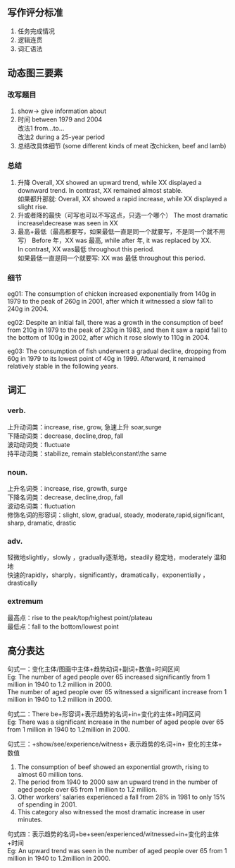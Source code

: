 ## 写作评分标准
1. 任务完成情况
2. 逻辑连贯
3. 词汇语法

## 动态图三要素

### 改写题目
1. show→ give information about
2. 时间 between 1979 and 2004  
改法1  from...to...<br>
改法2  during a 25-year period
3. 总结改具体细节 (some different kinds of meat 改chicken, beef and lamb)

### 总结
1. 升降
Overall, XX showed an upward trend, while XX displayed a downward trend.  In contrast, XX remained almost stable.<br>如果都升那就: Overall, XX showed a rapid increase, while XX displayed a slight rise.
2. 升或者降的最快（可写也可以不写这点，只选一个哪个）
The most dramatic increase\decrease was seen in XX
3. 最高+最低（最高都要写，如果最低一直是同一个就要写，不是同一个就不用写）
Before 年，XX was 最高, while after 年, it was replaced by XX. In contrast, XX was最低 throughout this period.<br>
如果最低一直是同一个就要写: XX was 最低 throughout this period.

### 细节
eg01: The consumption of chicken increased exponentially  from 140g in 1979 to the peak of 260g in 2001, 
after which it witnessed a slow fall to 240g in 2004.

eg02: Despite an initial fall, there was a growth in the consumption of beef from 210g in 1979 to the peak of 230g in 1983, 
and then it saw a rapid fall to the bottom of 100g in 2002, after which it rose slowly to 110g in 2004.

eg03: The consumption of fish underwent a gradual decline, 
dropping from 60g in 1979 to its lowest point of 40g in 1999. Afterward, it remained relatively stable in the following years.

## 词汇
### verb.
上升动词类：increase, rise, grow, 急速上升 soar,surge<br>
下降动词类：decrease, decline,drop, fall<br>
波动动词类：fluctuate<br>
持平动词类：stabilize, remain stable\constant\the same

### noun.
上升名词类：increase, rise, growth, surge<br>
下降名词类：decrease, decline,drop, fall<br>
波动名词类：fluctuation<br>
修饰名词的形容词：slight, slow, gradual, steady, moderate,rapid,significant, sharp, dramatic, drastic

### adv.
轻微地slightly，slowly ，gradually逐渐地，steadily 稳定地，moderately 温和地<br>
快速的rapidly，sharply，significantly，dramatically，exponentially ，drastically

### extremum
最高点：rise to the peak/top/highest point/plateau<br>
最低点：fall to the bottom/lowest point

## 高分表达
句式一：变化主体/图画中主体+趋势动词+副词+数值+时间区间<br>
Eg: The number of aged people over 65 increased significantly from 1 million in 1940 to 1.2 million in 2000.<br>
The number of aged people over 65 witnessed a significant increase from 1 million in 1940 to 1.2 million in 2000.

句式二：There be+形容词+表示趋势的名词+in+变化的主体+时间区间<br>
Eg: There was a significant increase in the number of aged people over 65 from 1 million in 1940 to 1.2million in 2000.

句式三：+show/see/experience/witness+ 表示趋势的名词+in+ 变化的主体+ 数值<br>
1. The consumption of beef showed an exponential growth, rising to almost 60 million tons.<br>
2. The period from 1940 to 2000 saw an upward trend in the number of aged people over 65 from 1 million to 1.2 million.<br>
3. Other workers’ salaries experienced a fall from 28% in 1981 to only 15% of spending in 2001.<br>
4. This category also witnessed the most dramatic increase in user minutes.<br>

句式四：表示趋势的名词+be+seen/experienced/witnessed+in+变化的主体+时间<br>
Eg: An upward trend was seen in the number of aged people over 65 from 1 million in 1940 to 1.2million in 2000.


